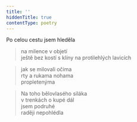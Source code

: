 ```yaml
---
title: ''
hiddenTitle: true
contentType: poetry
---
```


>   

  

>   

  

Po celou cestu jsem hleděla

> na milence v objetí  
> ještě bez kostí s klíny na protilehlých lavicích

  

> jak se milovali očima  
> rty a rukama nohama  
> propletenýma

  

> Na toho bělovlasého siláka  
> v trenkách o kupé dál  
> jsem podruhé  
> raději nepohlédla
